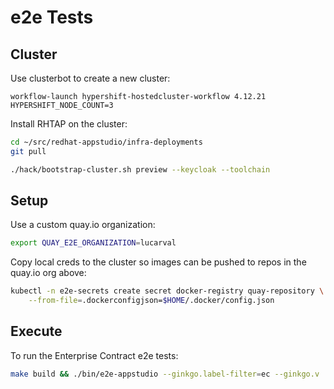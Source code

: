 # e2e Tests

## Cluster

Use clusterbot to create a new cluster:

```text
workflow-launch hypershift-hostedcluster-workflow 4.12.21 HYPERSHIFT_NODE_COUNT=3
```

Install RHTAP on the cluster:

```bash
cd ~/src/redhat-appstudio/infra-deployments
git pull

./hack/bootstrap-cluster.sh preview --keycloak --toolchain
```

## Setup

Use a custom quay.io organization:

```bash
export QUAY_E2E_ORGANIZATION=lucarval
```

Copy local creds to the cluster so images can be pushed to repos
in the quay.io org above:

```bash
kubectl -n e2e-secrets create secret docker-registry quay-repository \
    --from-file=.dockerconfigjson=$HOME/.docker/config.json
```

## Execute

To run the Enterprise Contract e2e tests:

```bash
make build && ./bin/e2e-appstudio --ginkgo.label-filter=ec --ginkgo.v
```

